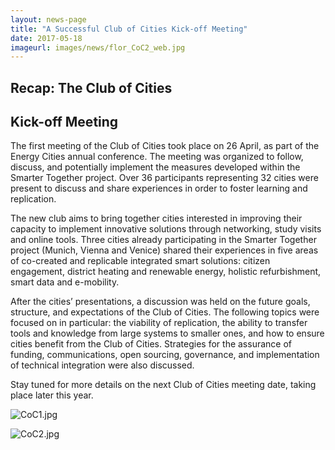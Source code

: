 ```yaml
---
layout: news-page
title: "A Successful Club of Cities Kick-off Meeting"
date: 2017-05-18
imageurl: images/news/flor_CoC2_web.jpg
---
```


<div class="multiline">
<h2><span class="ornament-news">Recap: The Club of Cities</span></h2>
<h2><span class="ornament-news">Kick-off Meeting</span></h2>
</div>

The first meeting of the Club of Cities took place on 26 April, as part of the Energy Cities annual conference. The meeting was organized to follow, discuss, and potentially implement the measures developed within the Smarter Together project. Over 36 participants representing 32 cities were present to discuss and share experiences in order to foster learning and replication.

The new club aims to bring together cities interested in improving their capacity to implement innovative solutions through networking, study visits and online tools. Three cities already participating in the Smarter Together project (Munich, Vienna and Venice) shared their experiences in five areas of co-created and replicable integrated smart solutions: citizen engagement, district heating and renewable energy, holistic refurbishment, smart data and e-mobility.

After the cities’ presentations, a discussion was held on the future goals, structure, and expectations of the Club of Cities. The following topics were focused on in particular: the viability of replication, the ability to transfer tools and knowledge from large systems to smaller ones, and how to ensure cities benefit from the Club of Cities. Strategies for the assurance of funding, communications, open sourcing, governance, and implementation of technical integration were also discussed.

Stay tuned for more details on the next Club of Cities meeting date, taking place later this year.

![CoC1.jpg]({{site.baseurl}}images/news/flor_CoC2_web.jpg)

![CoC2.jpg]({{site.baseurl}}images/news/flor_CoCV_web.jpg)
